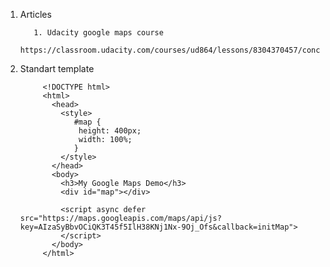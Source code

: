 1. Articles
          
          1. Udacity google maps course
          https://classroom.udacity.com/courses/ud864/lessons/8304370457/concepts/83122494390923

2. Standart template
  
            <!DOCTYPE html>
            <html>
              <head>
                <style>
                   #map {
                    height: 400px;
                    width: 100%;
                   }
                </style>
              </head>
              <body>
                <h3>My Google Maps Demo</h3>
                <div id="map"></div>

                <script async defer src="https://maps.googleapis.com/maps/api/js?key=AIzaSyBbvOCiQK3T45f5IlH38KNj1Nx-9Oj_Ofs&callback=initMap">
                </script>
              </body>
            </html>
